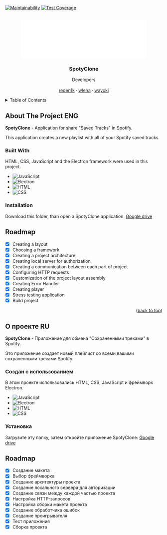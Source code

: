 [![Maintainability](https://api.codeclimate.com/v1/badges/df4cf6b0dc59ac4d0e8e/maintainability)](https://codeclimate.com/github/reden1k/SpotyClone/maintainability)<a name="readme-top"></a>
[![Test Coverage](https://api.codeclimate.com/v1/badges/df4cf6b0dc59ac4d0e8e/test_coverage)](https://codeclimate.com/github/reden1k/SpotyClone/test_coverage)

<!-- PROJECT LOGO -->
<br />
<div align="center">
  <a href="https://github.com/othneildrew/Best-README-Template">
    <img src="src/frontend/source/logo.png" alt="Logo" width="400" height="120">
  </a>

  <h3 align="center">SpotyClone</h3>

  <p align="center">
  Developers
    <br />
    <br />
    <a href="https://github.com/reden1k">reden1k</a>
    ·
    <a href="https://github.com/wleha1">wleha</a>
    ·
    <a href="https://github.com/wayoki">wayoki</a>
  </p>
</div>



<!-- TABLE OF CONTENTS -->
<details>
  <summary>Table of Contents</summary>
  <ol>
    <li>
      <a href="#about-the-project-eng">About The Project</a>
      <ul>
        <li><a href="#built-with">Built With</a></li>
      </ul>
    </li>
    <li>
      <a href="#installation">Installation</a>
    </li>
    <li><a href="#roadmap">Roadmap</a></li>
  </ol>
    <ol>
      <li>
     <a href="#о-проекте-ru">О проекте</a>
<ul>
        <li><a href="#создан-с-использованием">Создан с использованием</a></li>
      </ul>
    </li>
    <li>
      <a href="#установка">Установка</a>
    </li>
    <li><a href="#roadmap">Roadmap</a></li>
      </li>
    </ol>

</details>



<!-- ABOUT THE PROJECT -->
## About The Project ENG

**SpotyClone** - Application for share "Saved Tracks" in Spotify.

This application creates a new playlist with all of your Spotify saved tracks

### Built With

HTML, CSS, JavaScript and the Electron framework were used in this project.

* ![JavaScript](https://img.shields.io/badge/javascript-E1B133?style=for-the-badge&logo=javascript&logoColor=E8E8E8)
* ![Electron](https://img.shields.io/badge/Electron-44C1C5?style=for-the-badge&logo=electron&logoColor=E8E8E8)
* ![HTML](https://img.shields.io/badge/html-E34F26?style=for-the-badge&logo=html5&logoColor=E8E8E8)
* ![CSS](https://img.shields.io/badge/css-1572B6?style=for-the-badge&logo=css3&logoColor=E8E8E8)

### Installation

Download this folder, than open a SpotyClone application: [Google drive](https://drive.google.com/drive/folders/1755C52GsOPb13xTwyNAqI1kqZctzicyu?usp=drive_link)

<!-- ROADMAP -->
## Roadmap

- [x] Creating a layout
- [x] Choosing a framework
- [x] Creating a project architecture
- [x] Creating local server for authorization
- [x] Creating a communication between each part of project
- [x] Configuring HTTP requests
- [x] Customization of the project layout assembly
- [x] Creating Error Handler
- [x] Creating player
- [x] Stress testing application
- [x] Build project

<p align="right">(<a href="#readme-top">back to top</a>)</p>

## О проекте RU

**SpotyClone** - Приложение для обмена "Сохраненными треками" в Spotify.

Это приложение создает новый плейлист со всеми вашими сохраненными треками Spotify.

### Создан с использованием

В этом проекте использовались HTML, CSS, JavaScript и фреймворк Electron.

* ![JavaScript](https://img.shields.io/badge/javascript-E1B133?style=for-the-badge&logo=javascript&logoColor=E8E8E8)
* ![Electron](https://img.shields.io/badge/Electron-44C1C5?style=for-the-badge&logo=electron&logoColor=E8E8E8)
* ![HTML](https://img.shields.io/badge/html-E34F26?style=for-the-badge&logo=html5&logoColor=E8E8E8)
* ![CSS](https://img.shields.io/badge/css-1572B6?style=for-the-badge&logo=css3&logoColor=E8E8E8)

### Установка

Загрузите эту папку, затем откройте приложение SpotyClone: [Google drive](https://drive.google.com/drive/folders/1755C52GsOPb13xTwyNAqI1kqZctzicyu?usp=drive_link)

## Roadmap

- [x] Создание макета
- [x] Выбор фреймворка
- [x] Создание архитектуры проекта
- [x] Создание локального сервера для авторизации
- [x] Создание связи между каждой частью проекта
- [x] Настройка HTTP-запросов
- [x] Настройка сборки макета проекта
- [x] Создание обработчика ошибок
- [x] Создание проигрывателя
- [x] Тест приложения
- [x] Сборка проекта
